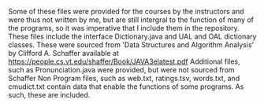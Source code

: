 Some of these files were provided for the courses by the instructors and were thus not written by me, but are still intergral to the function of many of the programs, so it was imperative that I include them in the repository.
These files include the interface Dictionary.java and UAL and OAL dictionary classes. These were sourced from 'Data Structures and Algorithm
Analysis' by Clifford A. Schaffer available at https://people.cs.vt.edu/shaffer/Book/JAVA3elatest.pdf
Additional files, such as Pronunciation.java were provided, but were not sourced from Schaffer
Non Program files, such as web.txt, ratings.tsv, words.txt, and cmudict.txt contain data that enable the functions of some programs. As such, these are included.
